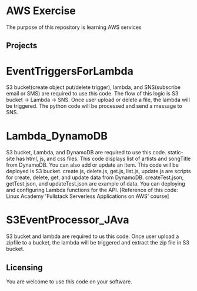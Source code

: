 # AWS Exercise
The purpose of this repository is learning AWS services

## Projects
# EventTriggersForLambda
S3 bucket(create object put/delete trigger), lambda, and SNS(subscribe email or SMS) are required to use this code. 
The flow of this logic is S3 bucket -> Lambda -> SNS. 
Once user upload or delete a file, the lambda will be triggered. The python code will be processed and send a message to SNS.

# Lambda_DynamoDB
S3 bucket, Lambda, and DynamoDB are required to use this code.
static-site has html, js, and css files. This code displays list of artists and songTitle from DynamoDB. 
You can also add or update an item. This code will be deployed is S3 bucket.
create.js, delete.js, get.js, list.js, update.js are scripts for create, delete, get, and update data from DynamoDB.
createTest.json, getTest.json, and updateTest.json are example of data.
You can deploying and configuring Lambda functions for the API.
[Reference of this code: Linux Academy 'Fullstack Serverless Applications on AWS' course]

# S3EventProcessor_JAva
S3 bucket and lambda are required to us this code.
Once user upload a zipfile to a bucket, the lambda will be triggered and extract the zip file in S3 bucket.


## Licensing
You are welcome to use this code on your software.

